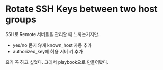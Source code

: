 # Rotate SSH Keys between two host groups

SSH로 Remote 서버들을 관리할 때 느끼는거지만..
* yes/no 묻지 않게 known_host 자동 추가
* authorized_key에 허용 서버 키 추가

요거 꼭 하고 싶었다. 그래서 playbook으로 만들어봤다.

